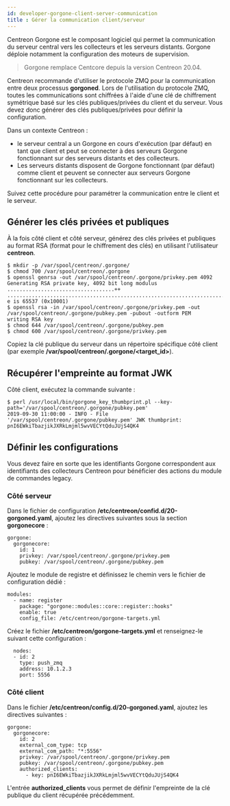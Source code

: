 ```yaml
---
id: developer-gorgone-client-server-communication
title : Gérer la communication client/serveur
---
```


Centreon Gorgone est le composant logiciel qui permet la communication du serveur central vers les collecteurs et les serveurs distants. Gorgone déploie notamment la configuration des moteurs de supervision.

> Gorgone remplace Centcore depuis la version Centreon 20.04.

Centreon recommande d'utiliser le protocole ZMQ pour la communication entre deux processus **gorgoned**. Lors de l'utilisation du protocole ZMQ, toutes les communications sont chiffrées à l'aide d'une clé de chiffrement symétrique basé sur les clés publiques/privées du client et du serveur. Vous devez donc générer des clés publiques/privées pour définir la configuration.

Dans un contexte Centreon :
- le serveur central a un Gorgone en cours d'exécution (par défaut) en tant que client et peut se connecter à des serveurs Gorgone fonctionnant sur des serveurs distants et des collecteurs.
- Les serveurs distants disposent de Gorgone fonctionnant (par défaut) comme client et peuvent se connecter aux serveurs Gorgone fonctionnant sur les collecteurs.

Suivez cette procédure pour paramétrer la communication entre le client et le serveur.
## Générer les clés privées et publiques
À la fois côté client et côté serveur, générez des clés privées et publiques au format RSA (format pour le chiffrement des clés) en utilisant l'utilisateur **centreon**.

```shell
$ mkdir -p /var/spool/centreon/.gorgone/
$ chmod 700 /var/spool/centreon/.gorgone
$ openssl genrsa -out /var/spool/centreon/.gorgone/privkey.pem 4092
Generating RSA private key, 4092 bit long modulus
...................................++
...........................................................................................................................................................................++
e is 65537 (0x10001)
$ openssl rsa -in /var/spool/centreon/.gorgone/privkey.pem -out /var/spool/centreon/.gorgone/pubkey.pem -pubout -outform PEM
writing RSA key
$ chmod 644 /var/spool/centreon/.gorgone/pubkey.pem
$ chmod 600 /var/spool/centreon/.gorgone/privkey.pem
```

Copiez la clé publique du serveur dans un répertoire spécifique côté client (par exemple **/var/spool/centreon/.gorgone/\<target_id\>**).

## Récupérer l'empreinte au format JWK

Côté client, exécutez la commande suivante :

```shell
$ perl /usr/local/bin/gorgone_key_thumbprint.pl --key-path='/var/spool/centreon/.gorgone/pubkey.pem'
2019-09-30 11:00:00 - INFO - File '/var/spool/centreon/.gorgone/pubkey.pem' JWK thumbprint: pnI6EWkiTbazjikJXRkLmjml5wvVECYtQduJUjS4QK4
```

## Définir les configurations

Vous devez faire en sorte que les identifiants Gorgone correspondent aux identifiants des collecteurs Centreon pour bénéficier des actions du module de commandes legacy.

### Côté serveur

Dans le fichier de configuration **/etc/centreon/confid.d/20-gorgoned.yaml**, ajoutez les directives suivantes sous la section **gorgonecore** :

```shell
gorgone:
  gorgonecore:
    id: 1
    privkey: /var/spool/centreon/.gorgone/privkey.pem
    pubkey: /var/spool/centreon/.gorgone/pubkey.pem
```

Ajoutez le module de registre et définissez le chemin vers le fichier de configuration dédié :

```shell
modules:
  - name: register
    package: "gorgone::modules::core::register::hooks"
    enable: true
    config_file: /etc/centreon/gorgone-targets.yml
```

Créez le fichier **/etc/centreon/gorgone-targets.yml** et renseignez-le suivant cette configuration :

```shell
  nodes:
  - id: 2
    type: push_zmq
    address: 10.1.2.3
    port: 5556
```

### Côté client

Dans le fichier **/etc/centreon/config.d/20-gorgoned.yaml**, ajoutez les directives suivantes :

```shell
gorgone:
  gorgonecore:
    id: 2
    external_com_type: tcp
    external_com_path: "*:5556"
    privkey: /var/spool/centreon/.gorgone/privkey.pem
    pubkey: /var/spool/centreon/.gorgone/pubkey.pem
    authorized_clients:
      - key: pnI6EWkiTbazjikJXRkLmjml5wvVECYtQduJUjS4QK4
```

L'entrée **authorized_clients** vous permet de définir l'empreinte de la clé publique du client récupérée précédemment.
